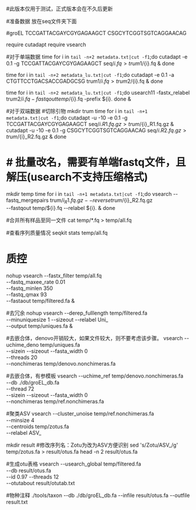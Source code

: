
#此版本仅用于测试，正式版本会在不久后更新

#准备数据 放在seq文件夹下面

#groEL     TCCGATTACGAYCGYGAGAAGCT   CSGCYTCGGTSGTCAGGAACAG


require cutadapt
require vsearch



#对于单端数据
time for i in `tail -n+2 metadata.txt|cut -f1`;do
 cutadapt -e 0.1 -g TCCGATTACGAYCGYGAGAAGCT seq/${i}.fq >  trum1/${i}.fq &
done 

time for i in `tail -n+2 metadata_lu.txt|cut -f1`;do
 cutadapt -e 0.1 -a CTGTTCCTGACSACCGADGCSG trum1/${i}.fq >  trum2/${i}.fq &
done 

time for i in `tail -n+2 metadata_lu.txt|cut -f1`;do
 usearch11 -fastx_relabel trum2/${i}.fq -fastqout temp/${i}.fq -prefix ${i}.
done &




#对于双端数据
#切除引物
mkdir trum
time for i in `tail -n+1 metadata.txt|cut -f1`;do
cutadapt -u -10 -e 0.1 -g TCCGATTACGAYCGYGAGAAGCT seq/${i}.R1.fq.gz >  trum/${i}_R1.fq.gz &
cutadapt -u -10 -e 0.1 -g CSGCYTCGGTSGTCAGGAACAG seq/${i}.R2.fq.gz >  trum/${i}_R2.fq.gz &
 done 

# # 批量改名，需要有单端fastq文件，且解压(usearch不支持压缩格式)
mkdir temp
time for i in `tail -n+1 metadata.txt|cut -f1`;do
 vsearch --fastq_mergepairs trum/${i}_R1.fq.gz --reverse trum/${i}_R2.fq.gz \
 --fastqout temp/${i}.fq --relabel ${i}. &
done 


 #合并所有样品至同一文件
 cat temp/*.fq > temp/all.fq



#查看序列质量情况
seqkit stats temp/all.fq


# 质控
nohup vsearch --fastx_filter temp/all.fq \
 --fastq_maxee_rate 0.01 \
 --fastq_minlen 350 \
 --fastq_qmax 93 \
 --fastaout temp/filtered.fa &




#去冗余
nohup vsearch --derep_fulllength temp/filtered.fa \
 --minuniquesize 1 --sizeout --relabel Uni_ \
 --output temp/uniques.fa  &



#去嵌合体，denovo开销较大，如果文件较大，则不要考虑该步骤。
vsearch --uchime_deno temp/uniques.fa \
--sizein --sizeout --fasta_width 0 \
    --threads 20 \
   --nonchimeras temp/denovo.nonchimeras.fa

#去嵌合体，有参模板
vsearch --uchime_ref temp/denovo.nonchimeras.fa    \
  --db ./db/groEL_db.fa       \
  --thread 72 \
   --sizein --sizeout --fasta_width 0   \
   --nonchimeras temp/ref.nonchimeras.fa 



#聚类ASV
vsearch --cluster_unoise temp/ref.nonchimeras.fa \
--minsize 4 \
--centroids temp/zotus.fa \
--relabel ASV_ 




mkdir result
#修改序列名：Zotu为改为ASV方便识别
sed 's/Zotu/ASV_/g' temp/zotus.fa > result/otus.fa
head -n 2 result/otus.fa


#生成otu表格
vsearch --usearch_global temp/filtered.fa \
      --db result/otus.fa \
      --id 0.97 --threads 12 \
    	--otutabout result/otutab.txt 



#物种注释
./tools/taxon --db ./db/groEL_db.fa --infile result/otus.fa --outfile result.txt


